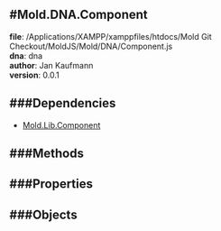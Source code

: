 
#Mold.DNA.Component
---------------------------------------

__file__: /Applications/XAMPP/xamppfiles/htdocs/Mold Git Checkout/MoldJS/Mold/DNA/Component.js  
__dna__: dna  
__author__: Jan Kaufmann  
__version__: 0.0.1  
	






###Dependencies
--------------

* [Mold.Lib.Component](../../Mold/Lib/Component.md) 



   
###Methods
--------------
 

 
  
###Properties
-------------


 

###Objects
------------



		
